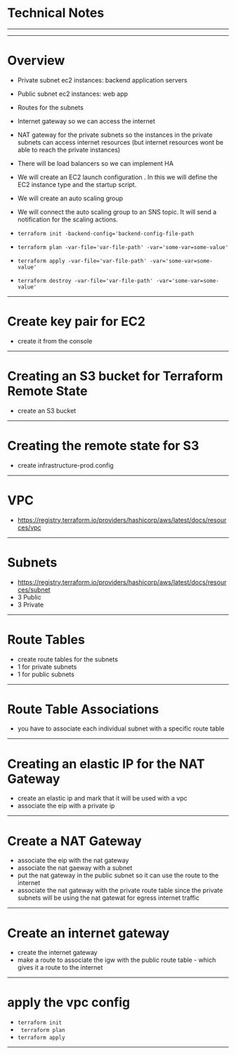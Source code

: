 # Technical Notes
***
***
# Overview 
* Private subnet ec2 instances: backend application servers
* Public subnet ec2 instances: web app 
* Routes for the subnets
* Internet gateway so we can access the internet
* NAT gateway for the private subnets so the instances in the private subnets can access internet resources (but internet resources wont be able to reach the private instances)
* There will be load balancers so we can implement HA
* We will create an EC2 launch configuration . In this we will define the EC2 instance type and the startup script.
* We will create an auto scaling group
* We will connect the auto scaling group to an SNS topic. It will send a notification for the scaling actions.

* ```terraform init -backend-config='backend-config-file-path```
* ```terraform plan -var-file='var-file-path' -var='some-var=some-value'```
* ```terraform apply -var-file='var-file-path' -var='some-var=some-value'```
* ```terraform destroy -var-file='var-file-path' -var='some-var=some-value'```

***
# Create key pair for EC2
* create it from the console 
***
# Creating an S3 bucket for Terraform Remote State
* create an S3 bucket
***
# Creating the remote state for S3
* create infrastructure-prod.config
***
# VPC
* https://registry.terraform.io/providers/hashicorp/aws/latest/docs/resources/vpc
***
# Subnets
* https://registry.terraform.io/providers/hashicorp/aws/latest/docs/resources/subnet
* 3 Public 
* 3 Private
***
# Route Tables
* create route tables for the subnets
* 1 for private subnets
* 1 for public subnets
***
# Route Table Associations
* you have to associate each individual subnet with a specific route table
***
# Creating an elastic IP for the NAT Gateway
* create an elastic ip and mark that it will be used with a vpc
* associate the eip with a private ip
***
# Create a NAT Gateway
* associate the eip with the nat gateway
* associate the nat gaeway with a subnet
* put the nat gateway in the public subnet so it can use the route to the internet 
* associate the nat gateway with the private route table since the private subnets will be using the nat gatewat for egress internet traffic
***
# Create an internet gateway
* create the internet gateway
* make a route to associate the igw with the public route table - which gives it a route to the internet
***
# apply the vpc config
* ```terraform init```
* ``` terraform plan```
* ```terraform apply```
***